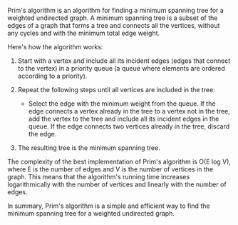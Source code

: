 Prim's algorithm is an algorithm for finding a minimum spanning tree for a weighted undirected graph. A minimum spanning tree is a subset of the edges of a graph that forms a tree and connects all the vertices, without any cycles and with the minimum total edge weight.

Here's how the algorithm works:

1. Start with a vertex and include all its incident edges (edges that connect to the vertex) in a priority queue (a queue where elements are ordered according to a priority).

2. Repeat the following steps until all vertices are included in the tree:
   - Select the edge with the minimum weight from the queue. If the edge connects a vertex already in the tree to a vertex not in the tree, add the vertex to the tree and include all its incident edges in the queue. If the edge connects two vertices already in the tree, discard the edge.
   
3. The resulting tree is the minimum spanning tree.

The complexity of the best implementation of Prim's algorithm is O(E log V), where E is the number of edges and V is the number of vertices in the graph. This means that the algorithm's running time increases logarithmically with the number of vertices and linearly with the number of edges.

In summary, Prim's algorithm is a simple and efficient way to find the minimum spanning tree for a weighted undirected graph.
